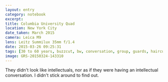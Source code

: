 ```yaml
--- 
layout: entry
category: notebook
excerpt:
title: Columbia University Quad
location: New York City
date_taken: March 2015
camera: Leica M9
lens: Leitz Summilux 35mm f/1.4
date: 2015-03-26 09:25:31
tags: [30 to 60 years, buzzcut, bw, conversation, group, guards, haircut, ill-fitting, jacket, meeting, men, outdoors, suit, suits, tie, tough]
image: GRS-20150324-143310
---
```

They didn't look like intellectuals, nor as if they were having an intellectual conversation. I didn't stick around to find out.